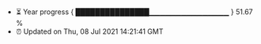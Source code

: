 - ⏳ Year progress { ███████████████▁▁▁▁▁▁▁▁▁▁▁▁▁▁▁ } 51.67 %
- ⏰ Updated on Thu, 08 Jul 2021 14:21:41 GMT

